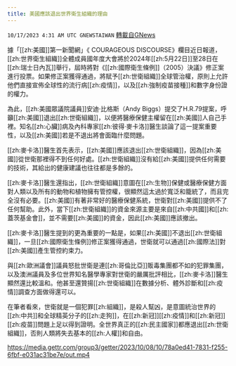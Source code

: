 ```yaml
---
title: 美國應該退出世界衛生組織的理由
---
```

`10/17/2023 4:31 AM UTC GNEWSTAIWAN` [轉載自GNews](https://gnews.org/articles/1843068)



據「[[zh:美國]]第一新聞網」《 COURAGEOUS DISCOURSE》欄目近日報道，[[zh:世界衛生組織]]全體成員國年度大會將於2024年[[zh:5月22日]]至28日在[[zh:瑞士日內瓦]]舉行，屆時將對《[[zh:國際衛生條例]]（2005）決議》修正案進行投票。如果修正案獲得通過，將賦予[[zh:世衛組織]]全球管治權，原則上允許他們直接宣佈全球性的流行病[[zh:疫情]]，以及[[zh:強制疫苗接種]]和數字身份證的權力。  

為此，[[zh:美國眾議院議員]]安迪·比格斯（Andy Biggs）提交了H.R.79提案，呼籲[[zh:美國]]退出[[zh:世衛組織]]，以便將醫療保健主權留在[[zh:美國]]人自己手裡。知名[[zh:心臟]]病及內科專家[[zh:彼得·麥卡洛]]醫生談論了這一提案重要性，以及[[zh:美國]]若是不退出將會面臨什麼問題。

  

[[zh:麥卡洛]]醫生首先表示，[[zh:美國]]應該退出[[zh:世衛組織]]，因為[[zh:美國]]從世衛那裡得不到任何好處。[[zh:世衛組織]]沒有給[[zh:美國]]提供任何需要的技術，其給出的健康建議也往往都是多餘的。

  

[[zh:麥卡洛]]醫生還指出，[[zh:世衛組織]]意圖在[[zh:生物]]保健或醫療保健方面對人類以及所有的動物和植物擁有管控權，很顯然這太過於寬泛和籠統了，而且完全沒有必要。[[zh:美國]]有著非常好的醫療保健系統，世衛對[[zh:美國]]提供不了任何幫助。此外，當下[[zh:世衛組織]]的資金來源主要是來自[[zh:中共國]]和[[zh:蓋茨基金會]]，並不需要[[zh:美國]]的資金，因此[[zh:美國]]應該撤出。

  

[[zh:麥卡洛]]醫生提到的更為重要的一點是，如果[[zh:美國]]不退出[[zh:世衛組織]]，一旦[[zh:國際衛生條例]]修正案獲得通過，世衛就可以通過[[zh:國際法]]對[[zh:美國]]產生管控約束力。

  

與[[zh:歐洲議會]]議員怒批世衛是連[[zh:哥倫比亞]]販毒集團都不如的犯罪集團，以及澳洲議員及多位世界知名醫學專家對世衛的嚴厲批評相比，[[zh:麥卡洛]]醫生顯然還比較溫和。他甚至還贊揚[[zh:世衛組織]]在數據分析、體外診斷和[[zh:疫情]]調查方面做得還可以。

  

在筆者看來，世衛就是一個犯罪[[zh:組織]]，是殺人幫凶，是意圖統治世界的[[zh:中共]]和全球精英分子的[[zh:走狗]]，在[[zh:新冠]][[zh:疫情]]和[[zh:新冠]][[zh:疫苗]]問題上足以得到證明。全世界真正的[[zh:民主國家]]都應退出[[zh:世衛組織]]，否則人類將失去基本的[[zh:人權]]和自由。


https://media.gettr.com/group3/getter/2023/10/08/10/78a0ed41-7831-f255-6fbf-e031ac31be7e/out.mp4



